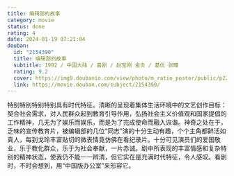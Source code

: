 ```yaml
---
title: 编辑部的故事
category: movie
status: done
rating: 4
date: 2024-01-19 07:21:04
douban:
  id: "2154390"
  title: 编辑部的故事
  subtitle: 1992 / 中国大陆 / 喜剧 / 赵宝刚 金炎 / 葛优 张瞳
  rating: 9.2
  cover: https://img9.doubanio.com/view/photo/m_ratio_poster/public/p2255590045.jpg
  link: https://movie.douban.com/subject/2154390/
---
```


特别特别特别特别具有时代特征。清晰的呈现着集体生活环境中的文艺创作目标：契合社会需求，对人民群众起到教育引导作用，弘扬社会主义价值观和国家提倡的工作精神，几无为了娱乐而娱乐，而是为了完成使命而融入诙谐。神奇之处在于，乏味的宣传教育片，被编辑部的几位“同志”演的十分生动有趣，个个主角都鲜活如真人，每到戈玲丰富贴切的微表情竟仿佛在看纪录片。十分可见演员们的爱国敬业，乐于教化群众，乐于为社会奉献，一片赤诚。剧中所表现的丰富情感和复杂特别的精神状态，使我仍不能一一辨清，但它实在是充满时代特征，令人感叹。看剧时，不时会想到，用“中国版办公室”来形容它。